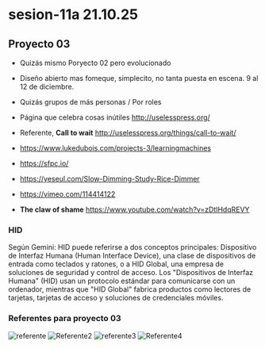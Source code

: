 # sesion-11a 21.10.25

## Proyecto 03

+ Quizás mismo Poryecto 02 pero evolucionado

+ Diseño abierto mas fomeque, simplecito, no tanta puesta en escena. 9 al 12 de diciembre.

+ Quizás grupos de más personas / Por roles

+ Página que celebra cosas inútiles <http://uselesspress.org/>
+ Referente, **Call to wait** <http://uselesspress.org/things/call-to-wait/>

+ <https://www.lukedubois.com/projects-3/learningmachines>
+ <https://sfpc.io/>
+ <https://yeseul.com/Slow-Dimming-Study-Rice-Dimmer>
+ <https://vimeo.com/114414122>

+ **The claw of shame** <https://www.youtube.com/watch?v=zDtlHdqREVY>

### HID
Según Gemini: HID puede referirse a dos conceptos principales: Dispositivo de Interfaz Humana (Human Interface Device), una clase de dispositivos de entrada como teclados y ratones, o a HID Global, una empresa de soluciones de seguridad y control de acceso. Los "Dispositivos de Interfaz Humana" (HID) usan un protocolo estándar para comunicarse con un ordenador, mientras que "HID Global" fabrica productos como lectores de tarjetas, tarjetas de acceso y soluciones de credenciales móviles. 
  
### Referentes para proyecto 03

![referente](./imagenes/videoframe_4358.gif)
![Referente2](./imagenes/videoframe_9306.png)
![referente3](./imagenes/videoframe_15127.png)
![Referente4](./imagenes/videoframe_2346.png)
